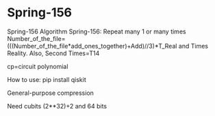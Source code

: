 # Spring-156
Spring-156
Algorithm Spring-156:
Repeat many 1 or many times Number_of_the_file=(((Number_of_the_file*add_ones_together)+Add)//3)*T_Real and Times Reality. Also, Second Times=T14

cp=circuit polynomial

How to use: pip install qiskit

General-purpose compression

Need cubits (2**32)+2 and 64 bits


